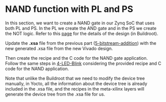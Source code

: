 # NAND function with PL and PS
In this section, we want to create a NAND gate in our Zynq SoC that uses both PL and PS. In the PL we create the AND gate and in the PS we create the NOT logic.
Refer to this [page](https://github.com/Amir-Mansoori/Embedded-Linux-ZedBoard-Buildroot/tree/main/5-NAND-PL-PS#nand-function-with-pl-and-ps) for the details of the design (in Buildroot).

Update the **.xsa** file from the previous part ([5-bitstream-addition](https://github.com/Amir-Mansoori/Embedded-Linux-ZedBoard-Yocto/tree/main/5-Bitstream-Addition#bitstream-addition)) with the new generated .xsa file from the new Vivado design.

Then create the recipe and the C code for the NAND gate application. Follow the same steps in [4-LED-Blink](https://github.com/Amir-Mansoori/Embedded-Linux-ZedBoard-Yocto/tree/main/4-LED-Blink#blinking-led) considering the provided recipe and C code for the NAND application.

Note that unlike the Buildroot that we need to modify the device tree manually, in Yocto, all the information about the device tree is already included in the .xsa file, and the recipes in the meta-xilinx layers will generate the device tree from the .xsa file for us.
